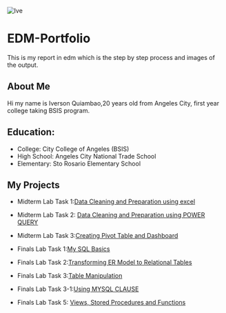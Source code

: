 ![Ive](https://github.com/user-attachments/assets/b02fae58-fc8f-4d19-bc32-d160e961d3c2)

# EDM-Portfolio
This is my report in edm which is the step by step process and images of the output.
## About Me
Hi my name is Iverson Quiambao,20 years old from Angeles City, first year college taking BSIS program.
## Education:
- College: City College of Angeles (BSIS)
- High School: Angeles City National Trade School
- Elementary: Sto Rosario Elementary School

## My Projects
- Midterm Lab Task 1:[Data Cleaning and Preparation using excel](https://iverson748.github.io/Midterm-Lab-Task-1/)
- Midterm Lab Task 2: [Data Cleaning and Preparation using POWER QUERY](https://iverson748.github.io/Midterm-Lab-Task-2/)
- Midterm Lab Task 3:[Creating Pivot Table and Dashboard](https://iverson748.github.io/Midterm-Lab-Task-3/)

- Finals Lab Task 1:[My SQL  Basics](https://iverson748.github.io/Finals-Lab-Task-1/)
- Finals Lab Task 2:[Transforming ER Model to Relational Tables](https://iverson748.github.io/Finals-Lab-Task-2/)
- Finals Lab Task 3:[Table Manipulation](https://iverson748.github.io/Finals-Lab-Task-3/)
- Finals Lab Task 3-1:[Using MYSQL CLAUSE](https://iverson748.github.io/Finals-Lab-Task-3-1/)
- Finals Lab Task 5: [Views, Stored Procedures and Functions](https://iverson748.github.io/Finals-Lab-Task-5/)
